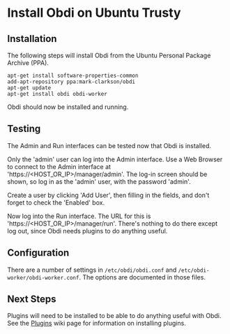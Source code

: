 # Install Obdi on Ubuntu Trusty

## Installation
 
The following steps will install Obdi from the Ubuntu Personal Package Archive (PPA).
```
apt-get install software-properties-common
add-apt-repository ppa:mark-clarkson/obdi
apt-get update
apt-get install obdi obdi-worker
```
Obdi should now be installed and running.

## Testing

The Admin and Run interfaces can be tested now that Obdi is installed.

Only the 'admin' user can log into the Admin interface.
Use a Web Browser to connect to the Admin interface at 'https://\<HOST_OR_IP\>/manager/admin'.
The log-in screen should be shown, so log in as the 'admin' user, with the password 'admin'.

Create a user by clicking 'Add User', then filling in the fields, and don't forget to check the 'Enabled' box.

Now log into the Run interface. The URL for this is 'https://\<HOST_OR_IP\>/manager/run'.
There's nothing to do there except log out, since Obdi needs plugins to do anything useful.

## Configuration
There are a number of settings in `/etc/obdi/obdi.conf` and `/etc/obdi-worker/obdi-worker.conf`. The options are documented in those files.

## Next Steps
Plugins will need to be installed to be able to do anything useful with Obdi.
See the [Plugins](https://github.com/mclarkson/obdi/blob/master/doc/plugins.md) wiki page for information on installing plugins.

